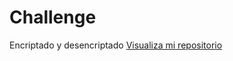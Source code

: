 # Challenge
Encriptado y desencriptado
<a href="https://kalevva.github.io/Challenge/">Visualiza mi repositorio</a>
